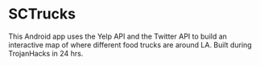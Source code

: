 # SCTrucks
  This Android app uses the Yelp API and the Twitter API to build an interactive map of where different food trucks are around LA. Built during TrojanHacks in 24 hrs.
